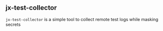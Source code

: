 ## jx-test-collector

`jx-test-collector` is a simple tool to collect remote test logs while masking secrets